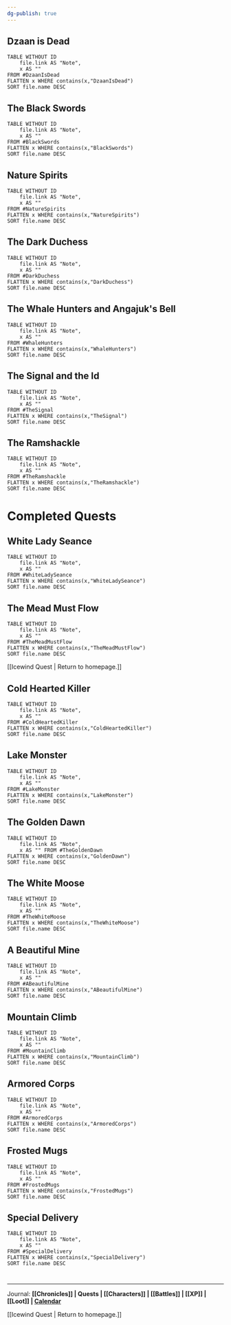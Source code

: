 ```yaml
---
dg-publish: true
---
```


## Dzaan is Dead
```dataview
TABLE WITHOUT ID
	file.link AS "Note", 
	x AS ""
FROM #DzaanIsDead 
FLATTEN x WHERE contains(x,"DzaanIsDead") 
SORT file.name DESC
```

## The Black Swords
```dataview
TABLE WITHOUT ID
	file.link AS "Note", 
	x AS ""
FROM #BlackSwords 
FLATTEN x WHERE contains(x,"BlackSwords") 
SORT file.name DESC
```

## Nature Spirits
```dataview
TABLE WITHOUT ID
	file.link AS "Note", 
	x AS ""
FROM #NatureSpirits 
FLATTEN x WHERE contains(x,"NatureSpirits") 
SORT file.name DESC
```


## The Dark Duchess
```dataview
TABLE WITHOUT ID
	file.link AS "Note", 
	x AS ""
FROM #DarkDuchess 
FLATTEN x WHERE contains(x,"DarkDuchess") 
SORT file.name DESC
```

## The Whale Hunters and Angajuk's Bell
```dataview
TABLE WITHOUT ID
	file.link AS "Note", 
	x AS ""
FROM #WhaleHunters 
FLATTEN x WHERE contains(x,"WhaleHunters") 
SORT file.name DESC
```

## The Signal and the Id
```dataview
TABLE WITHOUT ID
	file.link AS "Note", 
	x AS ""
FROM #TheSignal 
FLATTEN x WHERE contains(x,"TheSignal") 
SORT file.name DESC
```
## The Ramshackle
```dataview
TABLE WITHOUT ID
	file.link AS "Note", 
	x AS ""
FROM #TheRamshackle 
FLATTEN x WHERE contains(x,"TheRamshackle") 
SORT file.name DESC
```




# Completed Quests
## White Lady Seance
```dataview
TABLE WITHOUT ID
	file.link AS "Note", 
	x AS ""
FROM #WhiteLadySeance  
FLATTEN x WHERE contains(x,"WhiteLadySeance") 
SORT file.name DESC
```
## The Mead Must Flow
```dataview
TABLE WITHOUT ID
	file.link AS "Note", 
	x AS ""
FROM #TheMeadMustFlow 
FLATTEN x WHERE contains(x,"TheMeadMustFlow") 
SORT file.name DESC
```






[[Icewind Quest | Return to homepage.]]
## Cold Hearted Killer
```dataview
TABLE WITHOUT ID
	file.link AS "Note", 
	x AS ""
FROM #ColdHeartedKiller 
FLATTEN x WHERE contains(x,"ColdHeartedKiller") 
SORT file.name DESC
```
## Lake Monster
```dataview
TABLE WITHOUT ID
	file.link AS "Note", 
	x AS ""
FROM #LakeMonster 
FLATTEN x WHERE contains(x,"LakeMonster") 
SORT file.name DESC
```
## The Golden Dawn
```dataview
TABLE WITHOUT ID
	file.link AS "Note", 
	x AS "" FROM #TheGoldenDawn 
FLATTEN x WHERE contains(x,"GoldenDawn") 
SORT file.name DESC
```

## The White Moose
```dataview
TABLE WITHOUT ID
	file.link AS "Note", 
	x AS ""
FROM #TheWhiteMoose 
FLATTEN x WHERE contains(x,"TheWhiteMoose") 
SORT file.name DESC
```

## A Beautiful Mine
```dataview
TABLE WITHOUT ID
	file.link AS "Note", 
	x AS ""
FROM #ABeautifulMine 
FLATTEN x WHERE contains(x,"ABeautifulMine") 
SORT file.name DESC
```

## Mountain Climb
```dataview
TABLE WITHOUT ID
	file.link AS "Note", 
	x AS ""
FROM #MountainClimb
FLATTEN x WHERE contains(x,"MountainClimb") 
SORT file.name DESC
```

## Armored Corps
```dataview
TABLE WITHOUT ID
	file.link AS "Note", 
	x AS ""
FROM #ArmoredCorps 
FLATTEN x WHERE contains(x,"ArmoredCorps") 
SORT file.name DESC
```

## Frosted Mugs
```dataview
TABLE WITHOUT ID
	file.link AS "Note", 
	x AS "" 
FROM #FrostedMugs 
FLATTEN x WHERE contains(x,"FrostedMugs") 
SORT file.name DESC
```

## Special Delivery
```dataview
TABLE WITHOUT ID
	file.link AS "Note", 
	x AS ""
FROM #SpecialDelivery
FLATTEN x WHERE contains(x,"SpecialDelivery") 
SORT file.name DESC
```

# 

---

Journal: **[[Chronicles]] | Quests |  [[Characters]] | [[Battles]] | [[XP]] | [[Loot]]  | [Calendar](https://app.fantasy-calendar.com/calendars/38f9e3f5098bac1f655a4fb4241f35eb)**

[[Icewind Quest | Return to homepage.]]